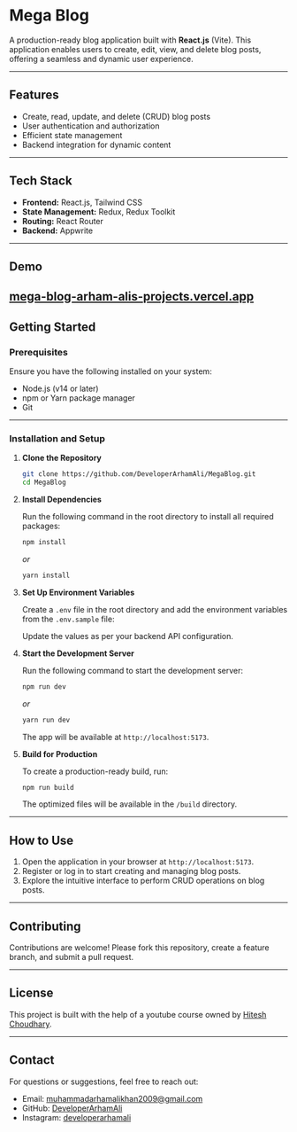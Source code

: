 # **Mega Blog**
A production-ready blog application built with **React.js** (Vite). This application enables users to create, edit, view, and delete blog posts, offering a seamless and dynamic user experience.

---

## **Features**
- Create, read, update, and delete (CRUD) blog posts
- User authentication and authorization
- Efficient state management
- Backend integration for dynamic content

---

## **Tech Stack**
- **Frontend:** React.js, Tailwind CSS
- **State Management:** Redux, Redux Toolkit
- **Routing:** React Router
- **Backend:** Appwrite

---

## **Demo**
[mega-blog-arham-alis-projects.vercel.app](mega-blog-arham-alis-projects.vercel.app)
---

## **Getting Started**

### **Prerequisites**
Ensure you have the following installed on your system:
- Node.js (v14 or later)
- npm or Yarn package manager
- Git

---

### **Installation and Setup**

1. **Clone the Repository**
   ```bash
   git clone https://github.com/DeveloperArhamAli/MegaBlog.git
   cd MegaBlog
   ```

2. **Install Dependencies**

   Run the following command in the root directory to install all required packages:
   ```bash
   npm install
   ```
   *or*
   ```bash
   yarn install
   ```

3. **Set Up Environment Variables**

   Create a `.env` file in the root directory and add the environment variables from the `.env.sample` file:

   Update the values as per your backend API configuration.

4. **Start the Development Server**

   Run the following command to start the development server:
   ```bash
   npm run dev
   ```
   *or*
   ```bash
   yarn run dev
   ```
   The app will be available at `http://localhost:5173`.

5. **Build for Production**

   To create a production-ready build, run:
   ```bash
   npm run build
   ```
   The optimized files will be available in the `/build` directory.

---

## **How to Use**

1. Open the application in your browser at `http://localhost:5173`.
2. Register or log in to start creating and managing blog posts.
3. Explore the intuitive interface to perform CRUD operations on blog posts.

---

## **Contributing**
Contributions are welcome! Please fork this repository, create a feature branch, and submit a pull request.

---

## **License**
This project is built with the help of a youtube course owned by [Hitesh Choudhary](github.com/hiteshchoudhary).

---

## **Contact**
For questions or suggestions, feel free to reach out:
- Email: muhammadarhamalikhan2009@gmail.com
- GitHub: [DeveloperArhamAli](https://github.com/DeveloperArhamAli)
- Instagram: [developerarhamali](instagram.com/developerarhamali)
